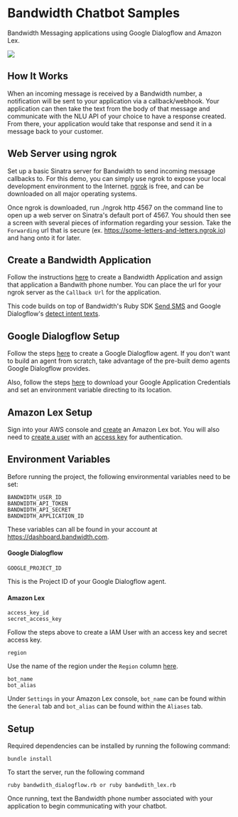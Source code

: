 # Bandwidth Chatbot Samples
Bandwidth Messaging applications using Google Dialogflow and Amazon Lex.

<a href="http://dev.bandwidth.com"><img src="https://s3.amazonaws.com/bwdemos/BW_Messaging.png"/></a>

## How It Works
When an incoming message is received by a Bandwidth number, a notification will be sent to your application via a callback/webhook. Your application can then take the text from the body of that message and communicate with the NLU API of your choice to have a response created. From there, your application would take that response and send it in a message back to your customer.

## Web Server using ngrok
Set up a basic Sinatra server for Bandwidth to send incoming message callbacks to. For this demo, you can simply use ngrok to expose your local development environment to the Internet. <a href="https://ngrok.com/download" target="_blank">ngrok</a> is free, and can be downloaded on all major operating systems. 

Once ngrok is downloaded, run ./ngrok http 4567 on the command line to open up a web server on Sinatra's default port of 4567. You should then see a screen with several pieces of information regarding your session. Take the `Forwarding` url that is secure (ex. https://some-letters-and-letters.ngrok.io) and hang onto it for later.

## Create a Bandwidth Application
Follow the instructions <a href="https://dev.bandwidth.com/v2-messaging/applications/about.html" target="_blank">here</a> to create a Bandwidth Application and assign that application a Bandwith phone number. You can place the url for your ngrok server as the `Callback Url` for the application.


This code builds on top of Bandwidth's Ruby SDK <a href="https://github.com/Bandwidth/ruby-bandwidth#messaging-20" target="_blank">Send SMS</a> and Google Dialogflow's <a href="https://github.com/GoogleCloudPlatform/ruby-docs-samples/blob/master/dialogflow/detect_intent_texts.rb" target="_blank">detect intent texts</a>.

## Google Dialogflow Setup
Follow the steps <a href="https://dialogflow.com/docs/getting-started" target="_blank">here</a> to create a Google Dialogflow agent. If you don't want to build an agent from scratch, take advantage of the pre-built demo agents Google Dialogflow provides.

Also, follow the steps <a href="https://cloud.google.com/docs/authentication/getting-started" target="_blank">here</a> to download your Google Application Credentials and set an environment variable directing to its location.

## Amazon Lex Setup
Sign into your AWS console and <a href="https://console.aws.amazon.com/lex/home?region=us-east-1#bot-create:" target="_blank">create</a> an Amazon Lex bot. You will also need to <a href="https://docs.aws.amazon.com/IAM/latest/UserGuide/id_users_create.html" target="_blank">create a user</a> with an <a href="https://docs.aws.amazon.com/IAM/latest/UserGuide/id_credentials_access-keys.html" target="_blank">access key</a> for authentication.

## Environment Variables
Before running the project, the following environmental variables need to be set:

```
BANDWIDTH_USER_ID
BANDWIDTH_API_TOKEN
BANDWIDTH_API_SECRET
BANDWIDTH_APPLICATION_ID
```

These variables can all be found in your account at <a href="https://dashboard.bandwidth.com" target="_blank">https://dashboard.bandwidth.com</a>.

#### Google Dialogflow
```
GOOGLE_PROJECT_ID
```

This is the Project ID of your Google Dialogflow agent.

#### Amazon Lex
```
access_key_id
secret_access_key
```

Follow the steps above to create a IAM User with an access key and secret access key.

```
region
```

Use the name of the region under the `Region` column <a href="https://docs.aws.amazon.com/general/latest/gr/rande.html#lex_region" target="_blank">here</a>.

```
bot_name
bot_alias
```

Under `Settings` in your Amazon Lex console, `bot_name` can be found within the `General` tab and `bot_alias` can be found within the `Aliases` tab.

## Setup

Required dependencies can be installed by running the following command:

```
bundle install
```

To start the server, run the following command

```
ruby bandwdith_dialogflow.rb or ruby bandwdith_lex.rb
```

Once running, text the Bandwidth phone number associated with your application to begin communicating with your chatbot.
